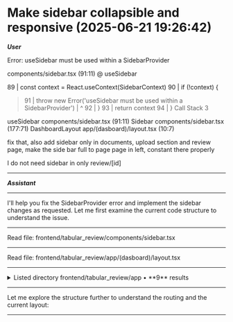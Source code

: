 <!-- Generated by SpecStory -->

# Make sidebar collapsible and responsive (2025-06-21 19:26:42)

_**User**_

Error: useSidebar must be used within a SidebarProvider

components/sidebar.tsx (91:11) @ useSidebar


  89 |   const context = React.useContext(SidebarContext)
  90 |   if (!context) {
> 91 |     throw new Error('useSidebar must be used within a SidebarProvider')
     |           ^
  92 |   }
  93 |   return context
  94 | }
Call Stack
3

useSidebar
components/sidebar.tsx (91:11)
Sidebar
components/sidebar.tsx (177:71)
DashboardLayout
app/(dasboard)/layout.tsx (10:7)

fix that, also add sidebar only in documents, upload section and review page, make the side bar full to page page in left, constant there properly

I do not need sidebar in only review/[id] 



---

_**Assistant**_



---

I'll help you fix the SidebarProvider error and implement the sidebar changes as requested. Let me first examine the current code structure to understand the issue.

---

Read file: frontend/tabular_review/components/sidebar.tsx

---

Read file: frontend/tabular_review/app/(dasboard)/layout.tsx

---

<details>
            <summary>Listed directory frontend/tabular_review/app • **9** results</summary>
        
| Name |
|-------|
| 📄 `layout.tsx` |
| 📄 `globals.css` |
| 📁 `review` |
| 📁 `register` |
| 📁 `login` |
| 📁 `(dasboard)` |
| 📁 `documents` |
| 📁 `upload` |
| 📄 `favicon.ico` |

</details>

---

Let me explore the structure further to understand the routing and the current layout:

---

